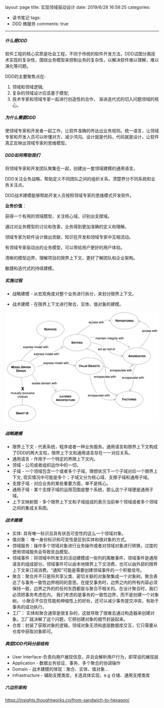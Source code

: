 layout: page
title: 实现领域驱动设计
date: 2019/6/28 16:58:25
categories:
  - 读书笔记
tags:
  - DDD 微服务
comments: true
---

##### 什么是DDD

软件工程的核心实质是社会工程，不同于传统的软件开发方法，DDD试图分离技术实现的复杂性，围绕业务模型来控制业务的复杂性，以解决软件难以理解，难以演化等问题。

DDD的主要聚焦点在:

1.  领域和领域逻辑;
2. 复杂的领域设计应该基于模型;
3. 技术专家和领域专家一起进行创造性的合作， 渐进迭代式的切入问题领域的核心。


##### 为什么需要DDD

使领域专家和开发者一起工作，让软件准确的传达出业务规则。统一语言，让领域专家和开发人员可以听懂对方，减少鸿沟。设计就是代码，代码就是设计，让软件真正反映出领域专家的思维模型。

##### DDD如何帮助我们

将领域专家和开发团队聚集在一起，创建出一套领域建模的通用语言。

DDD关注业务战略，帮助定义不同团队之间的组织关系，清楚界分不同系统和业务关注点。

DDD战术建模能够帮助开发人员按照领域专家的思维模式开发软件。

**业务价值**：

获得一个有用的领域模型，关注核心域，识别出支撑域。

通过对业务模型的讨论和改善，业务得到更加准确的定义和理解。

领域专家为软件设计做出贡献，知识在开发和领域专家中互相流动。

有领域专家驱动出的业务模型，可以带给用户更好的用户体验。

清晰的模型边界，理解项目的限界上下文，更好了解团队和企业架构。

敏捷和迭代式的持续建模。

#####  实施过程

- 战略建模 - 从宏观角度对整个业务进行拆分，来划分限界上下文。

- 战术建模 - 在限界上下文进行聚合、实体、值对象的建模。

![domain-model](/assets/ddd-model.png)

##### 战略建模
- 限界上下文 - 代表系统，程序或者一种业务服务。通用语言和限界上下文构成了DDD的两大支柱，限界上下文和通用语言存在一一对应关系。
- 通用语言 - 作用于一个特定的界限上下文内。
- 领域 - 公司或者组织运作中的一切。
- 子域 - 一个领域包含一个或者多个子域，理想状况下一个子域对应一个限界上下文, 现实情况中可能是多个；子域又分为核心域、支撑子域和通用子域。
- 支撑子域 - 对应业务的某些重要方面，单不是核心。
- 通用子域 - 某个支撑子域的运用范围是整个系统，那么这个子域便是通用子域。
- 上下文映射图 - 多个限界上下文和子域组成的表示当前单个领域或者多个领域之间的集成关系图。

##### 战术建模

- 实体: 具有唯一标识且具有状态可变性的这么一个领域对象。
- 值对象： 唯一身份标识和可变性是区别实体和值对象的方式。
- 领域服务：操作多个领域对象进行业务操作或者对领域对象进行转换，过度的使用领域服务会导致贫血模型。
- 领域事件：将领域中所发生的活动建模成一些列的离散事件，领域事件是通用语言的组成部分。领域事件可以由本地限界上下文消费，也可以由外部的限界上下文来订阅消费。“通知”可能是需要创建领域事件的一个积极信号。
- 聚合：聚合并不只是将共享父类、密切关联的对象聚集成一个对象树。聚合表达了与事务一致性边界相同的意思。在提交事务时，边界之内的所有内容必须保持一致，边界之外的的任何东西都是与聚合不相关的。在设计聚合时，我们必须把事务考虑在内， 我们考虑的是事务的一致性边界，而不是创建一个对象树。 小聚合不仅在性能和伸缩性上的好处，还可以减少事务提交冲突，有助于事务的成功执行。
- 工厂： 实体和聚合通常是很复杂的，这就导致了很难去通过构造器来创建对象。工厂就决解了这个问题，它把创建对象的细节封装起来。
- 仓库：封装了获取对象的逻辑，领域对象无须和底层数据库交互，它只需要从仓库中获取对象即可。

##### 典型DDD代码分层结构

   - User Interface-负责向用户展现信息，并且会解析用户行为，即常说的展现层
   - Application - 数据业务验证、事务、多个聚合的协调操作
   - Domain - 战术建模的体现：聚合、实体、值对象...
   - infrastructure - 辅助支撑类库，关连具体实现，e.g 仓储、通用支撑类库

##### 六边形架构

  <https://insights.thoughtworks.cn/from-sandwich-to-hexagon/>